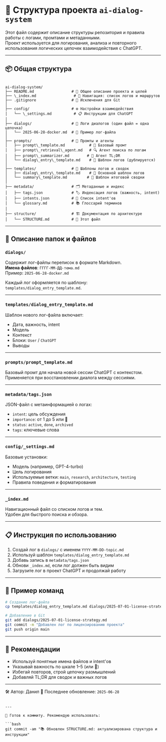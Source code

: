 # 📁 Структура проекта `ai-dialog-system`

Этот файл содержит описание структуры репозитория и правила работы с логами, промтами и метаданными.  
Проект используется для логирования, анализа и повторного использования логических цепочек взаимодействия с ChatGPT.

---

## 📦 Общая структура

```

ai-dialog-system/
├── README.md                 # 📘 Общее описание проекта и целей
├── \_index.md                 # 🧭 Навигация: список логов и маршрутов
├── .gitignore                # 🚫 Исключения для Git
│
├── config/                   # ⚙️ Настройки взаимодействия
│   └── \_settings.md          # 📋 Инструкции для ChatGPT
│
├── dialogs/                  # 💬 Логи диалогов (один файл = одна цепочка)
│   └── 2025-06-28-docker.md  # 📄 Пример лог-файла
│
├── prompts/                  # 🎯 Промты и агенты
│   ├── prompt\_template.md           # 🔹 Базовый промт
│   ├── prompt\_retrieval\_agent.md   # 🔍 Агент поиска по логам
│   ├── prompt\_summarizer.md        # 📑 Агент TL;DR
│   └── dialog\_entry\_template.md    # 🧱 Шаблон логов (дублируется)
│
├── templates/                # 🧰 Шаблоны логов и сводок
│   ├── dialog\_entry\_template.md    # 🧱 Основной шаблон логов
│   └── summary\_template.md         # 📄 Шаблон итоговой сводки
│
├── metadata/                 # 🗂️ Метаданные и индекс
│   ├── tags.json             # 🏷️ Индексация логов (важность, intent)
│   ├── intents.json          # 🎯 Список intent'ов
│   └── glossary.md           # 📚 Глоссарий терминов
│
├── structure/                # 🏗 Документация по архитектуре
│   └── STRUCTURE.md          # 📘 Этот файл

````

---

## 📁 Описание папок и файлов

### `dialogs/`
Содержит лог-файлы переписок в формате Markdown.  
**Имена файлов**: `ГГГГ-ММ-ДД-тема.md`  
Пример: `2025-06-28-docker.md`

Каждый лог оформляется по шаблону: `templates/dialog_entry_template.md`.

---

### `templates/dialog_entry_template.md`
Шаблон нового лог-файла включает:

- Дата, важность, intent  
- Модель  
- Контекст  
- Блоки: `User` / `ChatGPT`  
- Выводы

---

### `prompts/prompt_template.md`
Базовый промт для начала новой сессии ChatGPT с контекстом.  
Применяется при восстановлении диалога между сессиями.

---

### `metadata/tags.json`
JSON-файл с метаинформацией о логах:

- `intent`: цель обсуждения  
- `importance`: от 1 до 5 или 🌟  
- `status`: `active`, `done`, `archived`  
- `tags`: ключевые слова

---

### `config/_settings.md`
Базовые установки:

- Модель (например, GPT-4-turbo)  
- Цель логирования  
- Используемые ветки: `main`, `research`, `architecture`, `testing`  
- Правила поведения и форматирования

---

### `_index.md`
Навигационный файл со списком логов и тем.  
Удобен для быстрого поиска и обзора.

---

## 📋 Инструкция по использованию

1. Создай лог в `dialogs/` с именем `YYYY-MM-DD-topic.md`  
2. Используй шаблон `templates/dialog_entry_template.md`  
3. Добавь запись в `metadata/tags.json`  
4. Обнови `_index.md`, если лог должен быть видим  
5. Загрузите лог в проект ChatGPT и продолжай работу

---

## 🧠 Пример команд

```bash
# Создание лог-файла
cp templates/dialog_entry_template.md dialogs/2025-07-01-license-strategy.md

# Добавление в Git
git add dialogs/2025-07-01-license-strategy.md
git commit -m "Добавлен лог по лицензированию проекта"
git push origin main
````

---

## 🧭 Рекомендации

* Используй понятные имена файлов и intent'ов
* Указывай важность по шкале 1–5 (или 🌟)
* Избегай повторов, строй цепочку размышлений
* Добавляй TL;DR для сводок и важных логов

---

🛠 Автор: Данил
📅 Последнее обновление: `2025-06-28`

````

---

🔧 Готов к коммиту. Рекомендую использовать:

```bash
git commit -am "📚 Обновлен STRUCTURE.md: актуализирована структура и инструкции"
````
